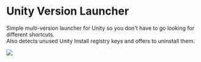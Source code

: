 <h1>Unity Version Launcher</h1>
Simple multi-version launcher for Unity so you don't have to go looking for different shortcuts.<br/>
Also detects unused Unity Install registry keys and offers to uninstall them.<br/>

<img src="http://i.imgur.com/ThmiLIW.png"></img>